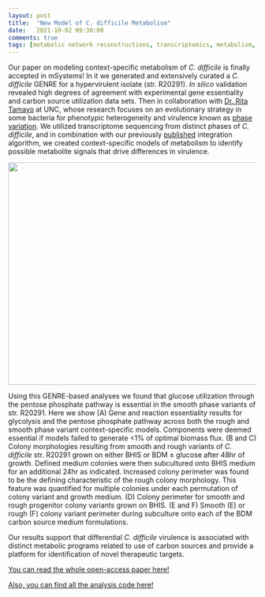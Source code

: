 ```yaml
---
layout: post
title:  "New Model of C. difficile Metabolism"
date:   2021-10-02 09:30:00
comments: true
tags: [metabolic network reconstructions, transcriptomics, metabolism, virulence]
---
```


Our paper on modeling context-specific metabolism of *C. difficile* is finally accepted in mSystems! In it we generated and extensively curated a *C. difficile* GENRE for a hypervirulent isolate (str. R20291). *In silico* validation revealed high degrees of agreement with experimental gene essentiality and carbon source utilization data sets. Then in collaboration with [Dr. Rita Tamayo](https://www.med.unc.edu/microimm/directory/rita-tamayo-phd/) at UNC, whose research focuses on an evolutionary strategy in some bacteria for phenotypic heterogeneity and virulence known as [phase variation](https://journals.plos.org/plosbiology/article/comments?id=10.1371/journal.pbio.3000379). We utilized transcriptome sequencing from distinct phases of *C. difficile*, and in combination with our previously [published](https://journals.plos.org/ploscompbiol/article?id=10.1371/journal.pcbi.1007099) integration algorithm, we created context-specific models of metabolism to identify possible metabolite signals that drive differences in virulence.


<div style="text-align:center"><img src ="http://mjenior.github.io/images/Figure_3.jpg" width="550" height="450" /></div>


Using this GENRE-based analyses we found that glucose utilization through the pentose phosphate pathway is essential in the smooth phase variants of str. R20291. Here we show (A) Gene and reaction essentiality results for glycolysis and the pentose phosphate pathway across both the rough and smooth phase variant context-specific models. Components were deemed essential if models failed to generate <1% of optimal biomass flux. (B and C) Colony morphologies resulting from smooth and rough variants of *C. difficile* str. R20291 grown on either BHIS or BDM ± glucose after 48hr of growth. Defined medium colonies were then subcultured onto BHIS medium for an additional 24hr as indicated. Increased colony perimeter was found to be the defining characteristic of the rough colony morphology. This feature was quantified for multiple colonies under each permutation of colony variant and growth medium. (D) Colony perimeter for smooth and rough progenitor colony variants grown on BHIS. (E and F) Smooth (E) or rough (F) colony variant perimeter during subculture onto each of the BDM carbon source medium formulations.


Our results support that differential *C. difficile* virulence is associated with distinct metabolic programs related to use of carbon sources and provide a platform for identification of novel therapeutic targets.


[You can read the whole open-access paper here!](https://journals.asm.org/doi/10.1128/mSystems.00919-21)

[Also, you can find all the analysis code here!](https://github.com/mjenior/Jenior_CdifficileGENRE_2021)

